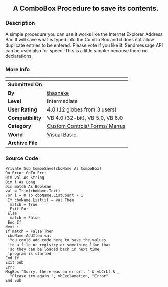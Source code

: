 ﻿<div align="center">

## A ComboBox Procedure to save its contents\.


</div>

### Description

A simple procedure you can use it works like the Internet Explorer Address Bar. It will save what is typed into the Combo Box and it does not allow duplicate entries to be entered. Please vote if you like it. Sendmessage API can be used also for speed. This is a little simpler because there no declarations.
 
### More Info
 


<span>             |<span>
---                |---
**Submitted On**   |
**By**             |[thasnake](https://github.com/Planet-Source-Code/PSCIndex/blob/master/ByAuthor/thasnake.md)
**Level**          |Intermediate
**User Rating**    |4.0 (12 globes from 3 users)
**Compatibility**  |VB 4\.0 \(32\-bit\), VB 5\.0, VB 6\.0
**Category**       |[Custom Controls/ Forms/  Menus](https://github.com/Planet-Source-Code/PSCIndex/blob/master/ByCategory/custom-controls-forms-menus__1-4.md)
**World**          |[Visual Basic](https://github.com/Planet-Source-Code/PSCIndex/blob/master/ByWorld/visual-basic.md)
**Archive File**   |[](https://github.com/Planet-Source-Code/thasnake-a-combobox-procedure-to-save-its-contents__1-41733/archive/master.zip)





### Source Code

```
Private Sub ComboSave(cboName As ComboBox)
On Error GoTo Err:
Dim val As String
Dim i As Long
Dim match As Boolean
val = Trim(cboName.Text)
For i = 0 To cboName.ListCount - 1
 If cboName.List(i) = val Then
  match = True
  Exit For
 Else
  match = False
 End If
Next i
If match = False Then
 cboName.AddItem val
 'You could add code here to save the values
 'to a file or registry or something like that
 'so they can be loaded back in next time
 'program is started
End If
Exit Sub
Err:
MsgBox "Sorry, there was an error!. " & vbCrLf & _
  "Please try again.", vbExclamation, "Error"
End Sub
```

